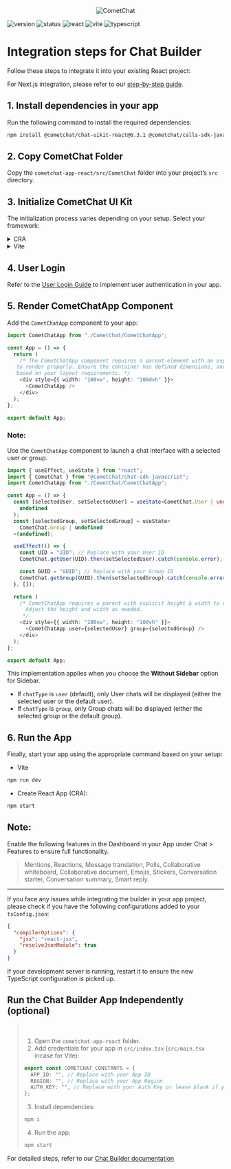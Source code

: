 <p align="center">
  <img alt="CometChat" src="https://assets.cometchat.io/website/images/logos/banner.png">
</p>

<p>
  <img alt="version" src="https://img.shields.io/badge/version-v1.0.14-blue" />
  <img alt="status" src="https://img.shields.io/badge/status-stable-brightgreen" />
  <img alt="react" src="https://img.shields.io/badge/react-supported-61DAFB?logo=react" />
  <img alt="vite" src="https://img.shields.io/badge/vite-supported-646CFF?logo=vite" />
  <img alt="typescript" src="https://img.shields.io/badge/typescript-supported-blue" />
</p>

# Integration steps for Chat Builder

Follow these steps to integrate it into your existing React project:

For Next.js integration, please refer to our <a href="https://www.cometchat.com/docs/ui-kit/react/builder-integration-nextjs" target="_blank">step-by-step guide</a>.

## 1. Install dependencies in your app

Run the following command to install the required dependencies:

```bash
npm install @cometchat/chat-uikit-react@6.3.1 @cometchat/calls-sdk-javascript
```

## 2. Copy CometChat Folder

Copy the `cometchat-app-react/src/CometChat` folder into your project’s `src` directory.

## 3. Initialize CometChat UI Kit

The initialization process varies depending on your setup. Select your framework:

<details>
  <summary>CRA</summary>

Open the file `src/index.tsx` and update it to include the required imports and initialization logic.

```typescript
import React from "react";
import ReactDOM from "react-dom/client";
import App from "./App";
import {
  UIKitSettingsBuilder,
  CometChatUIKit,
} from "@cometchat/chat-uikit-react";
import { setupLocalization } from "./CometChat/utils/utils";
import { CometChatProvider } from "./CometChat/context/CometChatContext";

export const COMETCHAT_CONSTANTS = {
  APP_ID: "", // Replace with your App ID
  REGION: "", // Replace with your App Region
  AUTH_KEY: "", // Replace with your Auth Key or leave blank if you are authenticating using Auth Token
};

const uiKitSettings = new UIKitSettingsBuilder()
  .setAppId(COMETCHAT_CONSTANTS.APP_ID)
  .setRegion(COMETCHAT_CONSTANTS.REGION)
  .setAuthKey(COMETCHAT_CONSTANTS.AUTH_KEY)
  .subscribePresenceForAllUsers()
  .build();

CometChatUIKit.init(uiKitSettings)?.then(() => {
  setupLocalization();
  ReactDOM.createRoot(document.getElementById("root") as HTMLElement).render(
    <CometChatProvider>
      <App />
    </CometChatProvider>
  );
});
```

</details>

<details>
  <summary>Vite</summary>

Open the file `src/main.tsx` and update it to include the required imports and initialization logic.

```typescript
import { createRoot } from "react-dom/client";
import "./index.css";
import App from "./App.tsx";
import {
  UIKitSettingsBuilder,
  CometChatUIKit,
} from "@cometchat/chat-uikit-react";
import { setupLocalization } from "./CometChat/utils/utils.ts";
import { CometChatProvider } from "./CometChat/context/CometChatContext.tsx";

export const COMETCHAT_CONSTANTS = {
  APP_ID: "", // Replace with your App ID
  REGION: "", // Replace with your App Region
  AUTH_KEY: "", // Replace with your Auth Key or leave blank if you are authenticating using Auth Token
};

const uiKitSettings = new UIKitSettingsBuilder()
  .setAppId(COMETCHAT_CONSTANTS.APP_ID)
  .setRegion(COMETCHAT_CONSTANTS.REGION)
  .setAuthKey(COMETCHAT_CONSTANTS.AUTH_KEY)
  .subscribePresenceForAllUsers()
  .build();

CometChatUIKit.init(uiKitSettings)?.then(() => {
  setupLocalization();
  createRoot(document.getElementById("root")!).render(
    <CometChatProvider>
      <App />
    </CometChatProvider>
  );
});
```

</details>

## 4. User Login

Refer to the [User Login Guide](https://www.cometchat.com/docs/ui-kit/react/react-js-integration#step-4-user-login) to implement user authentication in your app.

## 5. Render CometChatApp Component

Add the `CometChatApp` component to your app:

```typescript
import CometChatApp from "./CometChat/CometChatApp";

const App = () => {
  return (
    /* The CometChatApp component requires a parent element with an explicit height and width  
   to render properly. Ensure the container has defined dimensions, and adjust them as needed  
   based on your layout requirements. */
    <div style={{ width: "100vw", height: "100dvh" }}>
      <CometChatApp />
    </div>
  );
};

export default App;
```

### Note:

Use the `CometChatApp` component to launch a chat interface with a selected user or group.

```typescript
import { useEffect, useState } from "react";
import { CometChat } from "@cometchat/chat-sdk-javascript";
import CometChatApp from "./CometChat/CometChatApp";

const App = () => {
  const [selectedUser, setSelectedUser] = useState<CometChat.User | undefined>(
    undefined
  );
  const [selectedGroup, setSelectedGroup] = useState<
    CometChat.Group | undefined
  >(undefined);

  useEffect(() => {
    const UID = "UID"; // Replace with your User ID
    CometChat.getUser(UID).then(setSelectedUser).catch(console.error);

    const GUID = "GUID"; // Replace with your Group ID
    CometChat.getGroup(GUID).then(setSelectedGroup).catch(console.error);
  }, []);

  return (
    /* CometChatApp requires a parent with explicit height & width to render correctly.
      Adjust the height and width as needed.
     */
    <div style={{ width: "100vw", height: "100vh" }}>
      <CometChatApp user={selectedUser} group={selectedGroup} />
    </div>
  );
};

export default App;
```

This implementation applies when you choose the **Without Sidebar** option for Sidebar.

- If `chatType` is `user` (default), only User chats will be displayed (either the selected user or the default user).
- If `chatType` is `group`, only Group chats will be displayed (either the selected group or the default group).

## 6. Run the App

Finally, start your app using the appropriate command based on your setup:

- Vite

```bash
npm run dev
```

- Create React App (CRA):

```bash
npm start
```

## Note:

Enable the following features in the Dashboard in your App under Chat > Features to ensure full functionality.

> Mentions, Reactions, Message translation, Polls, Collaborative whiteboard, Collaborative document, Emojis, Stickers, Conversation starter, Conversation summary, Smart reply.

---

If you face any issues while integrating the builder in your app project, please check if you have the following configurations added to your `tsConfig.json`:

```json
{
  "compilerOptions": {
    "jsx": "react-jsx",
    "resolveJsonModule": true
  }
}
```

If your development server is running, restart it to ensure the new TypeScript configuration is picked up.

## Run the Chat Builder App Independently (optional)

> &nbsp;
>
> 1. Open the `cometchat-app-react` folder.
> 2. Add credentials for your app in `src/index.tsx` (`src/main.tsx` incase for Vite):
>
> ```typescript
> export const COMETCHAT_CONSTANTS = {
>   APP_ID: "", // Replace with your App ID
>   REGION: "", // Replace with your App Region
>   AUTH_KEY: "", // Replace with your Auth Key or leave blank if you are authenticating using Auth Token
> };
> ```
>
> 3. Install dependencies:
>
> ```bash
> npm i
> ```
>
> 4. Run the app:
>
> ```bash
> npm start
> ```

For detailed steps, refer to our <a href="https://www.cometchat.com/docs/ui-kit/react/builder-integration" target="_blank">Chat Builder documentation</a>
